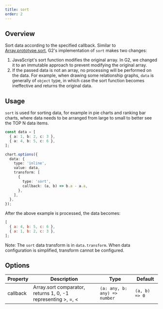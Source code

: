 ```yaml
---
title: sort
order: 2
---
```


## Overview

Sort data according to the specified callback. Similar to [Array.prototype.sort](https://developer.mozilla.org/en-US/docs/Web/JavaScript/Reference/Global_Objects/Array/sort), G2's implementation of `sort` makes two changes:

1. JavaScript's sort function modifies the original array. In G2, we changed it to an immutable approach to prevent modifying the original array.
2. If the passed data is not an array, no processing will be performed on the data. For example, when drawing some relationship graphs, `data` is generally of `object` type, in which case the sort function becomes ineffective and returns the original data.

## Usage

`sort` is used for sorting data, for example in pie charts and ranking bar charts, where data needs to be arranged from large to small to better see the TOP N data items.

```ts
const data = [
  { a: 1, b: 2, c: 3 },
  { a: 4, b: 5, c: 6 },
];

chart.options({
  data: {
    type: 'inline',
    value: data,
    transform: [
      {
        type: 'sort',
        callback: (a, b) => b.a - a.a,
      },
    ],
  },
});
```

After the above example is processed, the data becomes:

```js
[
  { a: 4, b: 5, c: 6 },
  { a: 1, b: 2, c: 3 },
];
```

Note: The `sort` data transform is in `data.transform`. When data configuration is simplified, transform cannot be configured.

## Options

| Property | Description | Type | Default |
| -------- | ----------- | ---- | ------- |
| callback | Array.sort comparator, returns 1, 0, -1 representing >, =, < | `(a: any, b: any) => number` | `(a, b) => 0` |
